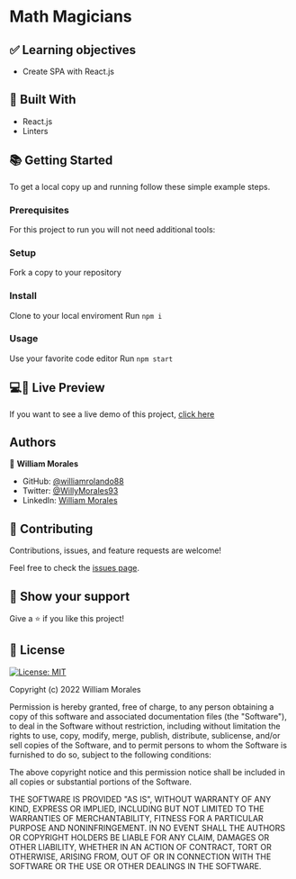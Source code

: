 # Math Magicians

<!-- Include a paragraph of the app -->

<!-- ### 🖥️ Desktop version -->

<!-- Include some screenshots of desktop version -->

<!-- ### 📱 Mobile version -->

<!-- Include some screenshots of mobile version -->

## ✅ Learning objectives

- Create SPA with React.js
<!-- - objective 2
- objective 3 -->

## 🧩 Built With

<!-- - HTML & CSS -->

- React.js
- Linters

## 📚 Getting Started

To get a local copy up and running follow these simple example steps.

### Prerequisites

<!-- For this project to run you will need the following tools: -->

For this project to run you will not need additional tools:

### Setup

Fork a copy to your repository

### Install

Clone to your local enviroment
Run `npm i`

### Usage

Use your favorite code editor
Run `npm start`

## 💻📱 Live Preview

<!-- There is no Live Demo available at the moment -->

If you want to see a live demo of this project, [click here](https://williamrolando88.github.io/math-magicians/)

## Authors

👤 **William Morales**

- GitHub: [@williamrolando88](https://github.com/williamrolando88)
- Twitter: [@WillyMorales93](https://twitter.com/WillyMorales93)
- LinkedIn: [William Morales](https://www.linkedin.com/in/william-rolando-morales/)

## 🤝 Contributing

Contributions, issues, and feature requests are welcome!

Feel free to check the [issues page](../../issues).

## 👏 Show your support

Give a ⭐️ if you like this project!

<!-- ## 👍 Credits -->

<!--
GUI & Graphic Design: Cindy Shin

- Behance: [Cindy Shin](https://www.behance.net/adagio07)
-->

## 📝 License

[![License: MIT](https://img.shields.io/badge/License-MIT-yellow.svg)](https://opensource.org/licenses/MIT)

Copyright (c) 2022 William Morales

Permission is hereby granted, free of charge, to any person obtaining a copy of this software and associated documentation files (the "Software"), to deal in the Software without restriction, including without limitation the rights to use, copy, modify, merge, publish, distribute, sublicense, and/or sell copies of the Software, and to permit persons to whom the Software is furnished to do so, subject to the following conditions:

The above copyright notice and this permission notice shall be included in all copies or substantial portions of the Software.

THE SOFTWARE IS PROVIDED "AS IS", WITHOUT WARRANTY OF ANY KIND, EXPRESS OR IMPLIED, INCLUDING BUT NOT LIMITED TO THE WARRANTIES OF MERCHANTABILITY, FITNESS FOR A PARTICULAR PURPOSE AND NONINFRINGEMENT. IN NO EVENT SHALL THE AUTHORS OR COPYRIGHT HOLDERS BE LIABLE FOR ANY CLAIM, DAMAGES OR OTHER LIABILITY, WHETHER IN AN ACTION OF CONTRACT, TORT OR OTHERWISE, ARISING FROM, OUT OF OR IN CONNECTION WITH THE SOFTWARE OR THE USE OR OTHER DEALINGS IN THE SOFTWARE.
